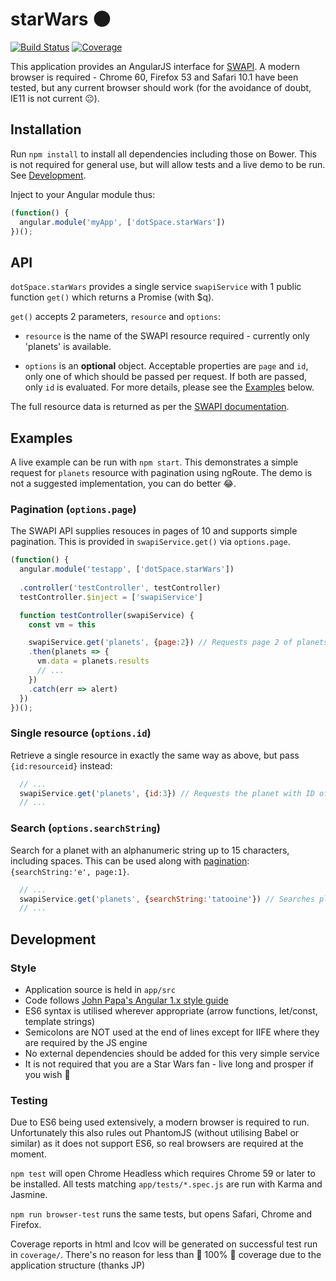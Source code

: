 # starWars 🌑

[![Build Status](https://travis-ci.org/underscoredotspace/starwars.svg?branch=master)](https://travis-ci.org/underscoredotspace/starwars) [![Coverage](https://coveralls.io/repos/github/underscoredotspace/starwars/badge.svg?branch=master)](https://coveralls.io/github/underscoredotspace/starwars?branch=master)

This application provides an AngularJS interface for [SWAPI](https://swapi.co). A modern browser is required - Chrome 60, Firefox 53 and Safari 10.1 have been tested, but any current browser should work (for the avoidance of doubt, IE11 is not current 😐). 

## Installation

Run `npm install` to install all dependencies including those on Bower. This is not required for general use, but will allow tests and a live demo to be run. See [Development](#development). 

Inject to your Angular module thus:

````javascript
(function() {
  angular.module('myApp', ['dotSpace.starWars'])
})();
````

## API

`dotSpace.starWars` provides a single service `swapiService` with 1 public function `get()` which returns a Promise (with $q). 

`get()` accepts 2 parameters, `resource` and `options`: 

- `resource` is the name of the SWAPI resource required - currently only 'planets' is available. 

- `options` is an **optional** object. Acceptable properties are `page` and `id`, only one of which should be passed per request. If both are passed, only `id` is evaluated. For more details, please see the [Examples](#examples) below. 

The full resource data is returned as per the [SWAPI documentation](http://swapi.co/documentation#planets). 

## Examples

A live example can be run with `npm start`. This demonstrates a simple request for `planets` resource with pagination using ngRoute. The demo is not a suggested implementation, you can do better 😂. 

### Pagination (`options.page`)

The SWAPI API supplies resouces in pages of 10 and supports simple pagination. This is provided in `swapiService.get()` via `options.page`. 

```javascript
(function() {
  angular.module('testapp', ['dotSpace.starWars'])
  
  .controller('testController', testController)
  testController.$inject = ['swapiService']

  function testController(swapiService) {
    const vm = this

    swapiService.get('planets', {page:2}) // Requests page 2 of planets resource
    .then(planets => {
      vm.data = planets.results
      // ...
    })
    .catch(err => alert)
  })
})();
```

### Single resource (`options.id`)

Retrieve a single resource in exactly the same way as above, but pass `{id:resourceid}` instead: 

```javascript
  // ...
  swapiService.get('planets', {id:3}) // Requests the planet with ID of 3
  // ...
```

### Search (`options.searchString`)

Search for a planet with an alphanumeric string up to 15 characters, including spaces. This can be used along with [pagination](#pagination): `{searchString:'e', page:1}`. 

```javascript
  // ...
  swapiService.get('planets', {searchString:'tatooine'}) // Searches planets resource for 'tatooine'
  // ...
```

## Development

### Style

- Application source is held in `app/src`
- Code follows [John Papa's Angular 1.x style guide](https://github.com/johnpapa/angular-styleguide/tree/master/a1)
- ES6 syntax is utilised wherever appropriate (arrow functions, let/const, template strings)
- Semicolons are NOT used at the end of lines except for IIFE where they are required by the JS engine
- No external dependencies should be added for this very simple service
- It is not required that you are a Star Wars fan - live long and prosper if you wish 🖖

### Testing

Due to ES6 being used extensively, a modern browser is required to run. Unfortunately this also rules out PhantomJS (without utilising Babel or similar) as it does not support ES6, so real browsers are required at the moment. 

`npm test` will open Chrome Headless which requires Chrome 59 or later to be installed. All tests matching `app/tests/*.spec.js` are run with Karma and Jasmine. 

`npm run browser-test` runs the same tests, but opens Safari, Chrome and Firefox. 

Coverage reports in html and lcov will be generated on successful test run in `coverage/`. There's no reason for less than 🌟 100% 🌟 coverage due to the application structure (thanks JP)